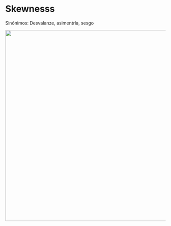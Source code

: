 # Skewnesss

Sinónimos: Desvalanze, asimentría, sesgo

<img src="https://th.bing.com/th/id/R.200a0fb4270f3bc461f287eacda80e5f?rik=OJ3Iv6wl3ltXsQ&riu=http%3a%2f%2fwww.statisticshowto.com%2fwp-content%2fuploads%2f2014%2f02%2fpearson-mode-skewness.jpg&ehk=JX7B6qfKwvgp485mOsvpkhWbClS3f8K26D8hpmH4XEQ%3d&risl=&pid=ImgRaw&r=0" width=600>

